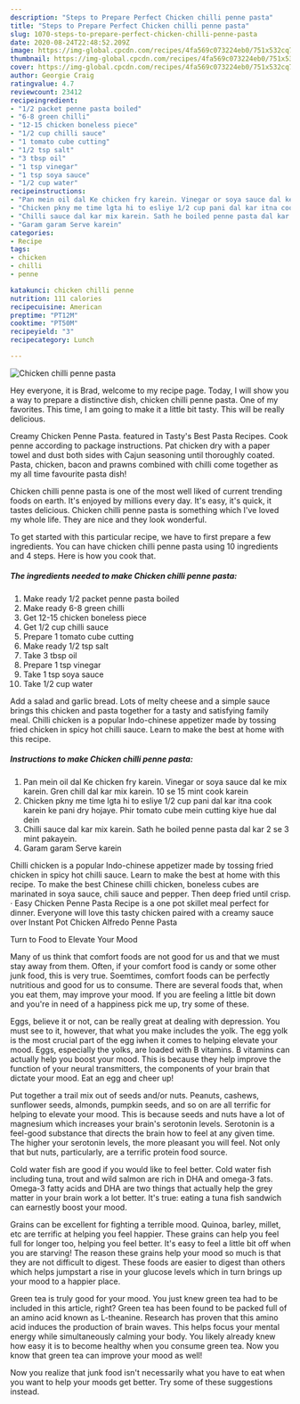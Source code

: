 ```yaml
---
description: "Steps to Prepare Perfect Chicken chilli penne pasta"
title: "Steps to Prepare Perfect Chicken chilli penne pasta"
slug: 1070-steps-to-prepare-perfect-chicken-chilli-penne-pasta
date: 2020-08-24T22:48:52.209Z
image: https://img-global.cpcdn.com/recipes/4fa569c073224eb0/751x532cq70/chicken-chilli-penne-pasta-recipe-main-photo.jpg
thumbnail: https://img-global.cpcdn.com/recipes/4fa569c073224eb0/751x532cq70/chicken-chilli-penne-pasta-recipe-main-photo.jpg
cover: https://img-global.cpcdn.com/recipes/4fa569c073224eb0/751x532cq70/chicken-chilli-penne-pasta-recipe-main-photo.jpg
author: Georgie Craig
ratingvalue: 4.7
reviewcount: 23412
recipeingredient:
- "1/2 packet penne pasta boiled"
- "6-8 green chilli"
- "12-15 chicken boneless piece"
- "1/2 cup chilli sauce"
- "1 tomato cube cutting"
- "1/2 tsp salt"
- "3 tbsp oil"
- "1 tsp vinegar"
- "1 tsp soya sauce"
- "1/2 cup water"
recipeinstructions:
- "Pan mein oil dal Ke chicken fry karein. Vinegar or soya sauce dal ke mix karein. Gren chill dal kar mix karein. 10 se 15 mint cook karein"
- "Chicken pkny me time lgta hi to esliye 1/2 cup pani dal kar itna cook karein ke pani dry hojaye. Phir tomato cube mein cutting kiye hue dal dein"
- "Chilli sauce dal kar mix karein. Sath he boiled penne pasta dal kar 2 se 3 mint pakayein."
- "Garam garam Serve karein"
categories:
- Recipe
tags:
- chicken
- chilli
- penne

katakunci: chicken chilli penne 
nutrition: 111 calories
recipecuisine: American
preptime: "PT12M"
cooktime: "PT50M"
recipeyield: "3"
recipecategory: Lunch

---
```



![Chicken chilli penne pasta](https://img-global.cpcdn.com/recipes/4fa569c073224eb0/751x532cq70/chicken-chilli-penne-pasta-recipe-main-photo.jpg)

Hey everyone, it is Brad, welcome to my recipe page. Today, I will show you a way to prepare a distinctive dish, chicken chilli penne pasta. One of my favorites. This time, I am going to make it a little bit tasty. This will be really delicious.

Creamy Chicken Penne Pasta. featured in Tasty&#39;s Best Pasta Recipes. Cook penne according to package instructions. Pat chicken dry with a paper towel and dust both sides with Cajun seasoning until thoroughly coated. Pasta, chicken, bacon and prawns combined with chilli come together as my all time favourite pasta dish!

Chicken chilli penne pasta is one of the most well liked of current trending foods on earth. It's enjoyed by millions every day. It's easy, it's quick, it tastes delicious. Chicken chilli penne pasta is something which I've loved my whole life. They are nice and they look wonderful.


To get started with this particular recipe, we have to first prepare a few ingredients. You can have chicken chilli penne pasta using 10 ingredients and 4 steps. Here is how you cook that.

<!--inarticleads1-->

##### The ingredients needed to make Chicken chilli penne pasta:

1. Make ready 1/2 packet penne pasta boiled
1. Make ready 6-8 green chilli
1. Get 12-15 chicken boneless piece
1. Get 1/2 cup chilli sauce
1. Prepare 1 tomato cube cutting
1. Make ready 1/2 tsp salt
1. Take 3 tbsp oil
1. Prepare 1 tsp vinegar
1. Take 1 tsp soya sauce
1. Take 1/2 cup water


Add a salad and garlic bread. Lots of melty cheese and a simple sauce brings this chicken and pasta together for a tasty and satisfying family meal. Chilli chicken is a popular Indo-chinese appetizer made by tossing fried chicken in spicy hot chilli sauce. Learn to make the best at home with this recipe. 

<!--inarticleads2-->

##### Instructions to make Chicken chilli penne pasta:

1. Pan mein oil dal Ke chicken fry karein. Vinegar or soya sauce dal ke mix karein. Gren chill dal kar mix karein. 10 se 15 mint cook karein
1. Chicken pkny me time lgta hi to esliye 1/2 cup pani dal kar itna cook karein ke pani dry hojaye. Phir tomato cube mein cutting kiye hue dal dein
1. Chilli sauce dal kar mix karein. Sath he boiled penne pasta dal kar 2 se 3 mint pakayein.
1. Garam garam Serve karein


Chilli chicken is a popular Indo-chinese appetizer made by tossing fried chicken in spicy hot chilli sauce. Learn to make the best at home with this recipe. To make the best Chinese chilli chicken, boneless cubes are marinated in soya sauce, chili sauce and pepper. Then deep fried until crisp. · Easy Chicken Penne Pasta Recipe is a one pot skillet meal perfect for dinner. Everyone will love this tasty chicken paired with a creamy sauce over Instant Pot Chicken Alfredo Penne Pasta 

Turn to Food to Elevate Your Mood


Many of us think that comfort foods are not good for us and that we must stay away from them. Often, if your comfort food is candy or some other junk food, this is very true. Soemtimes, comfort foods can be perfectly nutritious and good for us to consume. There are several foods that, when you eat them, may improve your mood. If you are feeling a little bit down and you're in need of a happiness pick me up, try some of these.

Eggs, believe it or not, can be really great at dealing with depression. You must see to it, however, that what you make includes the yolk. The egg yolk is the most crucial part of the egg iwhen it comes to helping elevate your mood. Eggs, especially the yolks, are loaded with B vitamins. B vitamins can actually help you boost your mood. This is because they help improve the function of your neural transmitters, the components of your brain that dictate your mood. Eat an egg and cheer up!

Put together a trail mix out of seeds and/or nuts. Peanuts, cashews, sunflower seeds, almonds, pumpkin seeds, and so on are all terrific for helping to elevate your mood. This is because seeds and nuts have a lot of magnesium which increases your brain's serotonin levels. Serotonin is a feel-good substance that directs the brain how to feel at any given time. The higher your serotonin levels, the more pleasant you will feel. Not only that but nuts, particularly, are a terrific protein food source.

Cold water fish are good if you would like to feel better. Cold water fish including tuna, trout and wild salmon are rich in DHA and omega-3 fats. Omega-3 fatty acids and DHA are two things that actually help the grey matter in your brain work a lot better. It's true: eating a tuna fish sandwich can earnestly boost your mood. 

Grains can be excellent for fighting a terrible mood. Quinoa, barley, millet, etc are terrific at helping you feel happier. These grains can help you feel full for longer too, helping you feel better. It's easy to feel a little bit off when you are starving! The reason these grains help your mood so much is that they are not difficult to digest. These foods are easier to digest than others which helps jumpstart a rise in your glucose levels which in turn brings up your mood to a happier place.

Green tea is truly good for your mood. You just knew green tea had to be included in this article, right? Green tea has been found to be packed full of an amino acid known as L-theanine. Research has proven that this amino acid induces the production of brain waves. This helps focus your mental energy while simultaneously calming your body. You likely already knew how easy it is to become healthy when you consume green tea. Now you know that green tea can improve your mood as well!

Now you realize that junk food isn't necessarily what you have to eat when you want to help your moods get better. Try  some  of  these  suggestions  instead.

